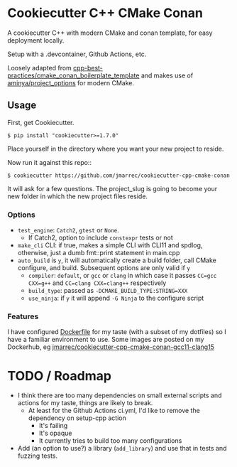 # Cookiecutter C++ CMake Conan

A cookiecutter C++ with modern CMake and conan template, for easy deployment locally.

Setup with a .devcontainer, Github Actions, etc.

Loosely adapted from [cpp-best-practices/cmake_conan_boilerplate_template](https://github.com/cpp-best-practices/cmake_conan_boilerplate_template) and makes use of [aminya/project_options](https://github.com/aminya/project_options) for modern CMake.

## Usage

First, get Cookiecutter.

```shell
$ pip install "cookiecutter>=1.7.0"
```

Place yourself in the directory where you want your new project to reside.

Now run it against this repo::

```shell
$ cookiecutter https://github.com/jmarrec/cookiecutter-cpp-cmake-conan
```

It will ask for a few questions. The project_slug is going to become your new folder in which the new project files reside.


### Options

* `test_engine`: `Catch2`, `gtest` or `None`.
    * If Catch2, option to include `constexpr` tests or not
* `make_cli` CLI: if true, makes a simple CLI with CLI11 and spdlog, otherwise, just a dumb fmt::print statement in main.cpp
* `auto_build` is `y`, it will automatically create a build folder, call CMake configure, and build. Subsequent options are only valid if `y`
    * `compiler`: `default`, or `gcc` or `clang` in which case it passes `CC=gcc CXX=g++` and ``CC=clang CXX=clang++`` respectively
    * `build_type`: passed as `-DCMAKE_BUILD_TYPE:STRING=XXX`
    * `use_ninja`: if `y` it will append `-G Ninja` to the configure script

### Features

I have configured [Dockerfile](%7B%7Bcookiecutter.project_slug%7D%7D/.devcontainer/Dockerfile) for my taste (with a subset of my dotfiles) so I have a familiar environment to use.
Some images are posted on my Dockerhub, eg [jmarrec/cookiecutter-cpp-cmake-conan-gcc11-clang15](https://hub.docker.com/repository/docker/jmarrec/cookiecutter-cpp-cmake-conan-gcc11-clang15/general)

# TODO / Roadmap

* I think there are too many dependencies on small external scripts and actions for my taste, things are likely to break.
    * At least for the Github Actions ci.yml, I'd like to remove the dependency on setup-cpp action
        * It's failing
        * It's opaque
        * It currently tries to build too many configurations
* Add (an option to use?) a library (`add_library`) and use that in tests and fuzzing tests.
